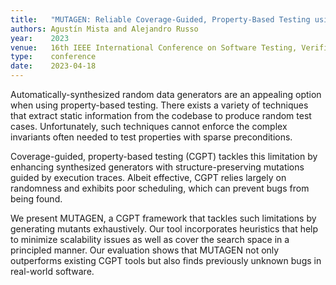 ```yaml
---
title:   "MUTAGEN: Reliable Coverage-Guided, Property-Based Testing using Exhaustive Mutations"
authors: Agustín Mista and Alejandro Russo
year:    2023
venue:   16th IEEE International Conference on Software Testing, Verification and Validation (ICST) 2023
type:    conference
date:    2023-04-18
---
```


Automatically-synthesized random data generators are an appealing option when
using property-based testing. There exists a variety of techniques that extract
static information from the codebase to produce random test cases.
Unfortunately, such techniques cannot enforce the complex invariants often
needed to test properties with sparse preconditions.

Coverage-guided, property-based testing (CGPT) tackles this limitation by
enhancing synthesized generators with structure-preserving mutations guided by
execution traces. Albeit effective, CGPT relies largely on randomness and
exhibits poor scheduling, which can prevent bugs from being found.

We present MUTAGEN, a CGPT framework that tackles such limitations by generating
mutants exhaustively. Our tool incorporates heuristics that help to minimize
scalability issues as well as cover the search space in a principled manner. Our
evaluation shows that MUTAGEN not only outperforms existing CGPT tools but also
finds previously unknown bugs in real-world software.
